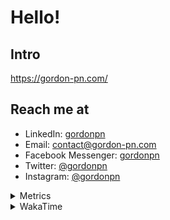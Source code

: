 # Hello!

## Intro

<https://gordon-pn.com/>

## Reach me at

- LinkedIn: [gordonpn](https://www.linkedin.com/in/gordonpn/)
- Email: [contact@gordon-pn.com](mailto:contact@gordon-pn.com)
- Facebook Messenger: [gordonpn](https://www.messenger.com/t/Gordonpn)
- Twitter: [@gordonpn](https://twitter.com/Gordonpn)
- Instagram: [@gordonpn](https://www.instagram.com/gordonpn/)

<details>
  <summary>Metrics</summary>

  <img align="center" src="https://github.com/gordonpn/gordonpn/blob/master/github-metrics.svg" alt="GitHub Metrics">

</details>

<details>
  <summary>WakaTime</summary>

  <!--START_SECTION:waka-->
📊 **This Week I Spent My Time On** 

```text
💬 Programming Languages: 
Other                    24 hrs 17 mins      █████████████████████████   98.07 % 
Java                     26 mins             ░░░░░░░░░░░░░░░░░░░░░░░░░   01.78 % 
Brazil Dependency Config 1 min               ░░░░░░░░░░░░░░░░░░░░░░░░░   00.09 % 
JAVA                     0 secs              ░░░░░░░░░░░░░░░░░░░░░░░░░   00.03 % 
Bash                     0 secs              ░░░░░░░░░░░░░░░░░░░░░░░░░   00.02 % 

🔥 Editors: 
Chrome                   12 hrs 36 mins      █████████████░░░░░░░░░░░░   50.89 % 
Slack                    3 hrs 26 mins       ███░░░░░░░░░░░░░░░░░░░░░░   13.90 % 
Firefox                  3 hrs 7 mins        ███░░░░░░░░░░░░░░░░░░░░░░   12.63 % 
Messages                 2 hrs 14 mins       ██░░░░░░░░░░░░░░░░░░░░░░░   09.05 % 
iTerm2                   41 mins             █░░░░░░░░░░░░░░░░░░░░░░░░   02.82 % 
```


 Last Updated on 21/07/2025 16:33:07 UTC
<!--END_SECTION:waka-->
</details>

